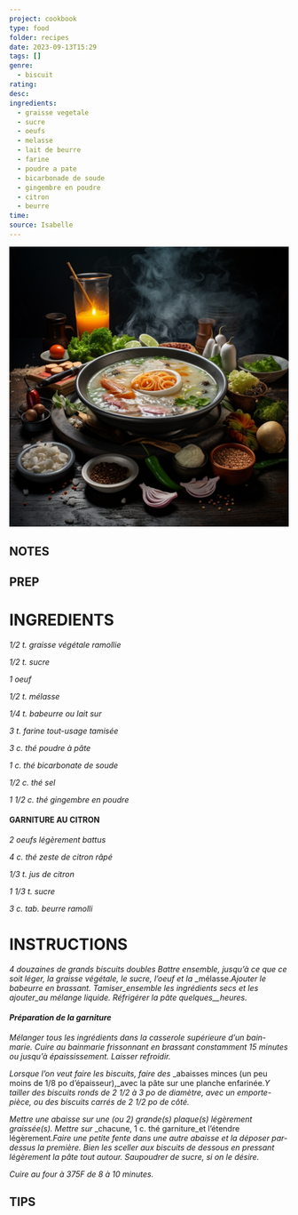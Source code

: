 ```yaml
---
project: cookbook
type: food
folder: recipes
date: 2023-09-13T15:29
tags: []
genre:
  - biscuit
rating: 
desc: 
ingredients:
  - graisse vegetale
  - sucre
  - oeufs
  - melasse
  - lait de beurre
  - farine
  - poudre a pate
  - bicarbonade de soude
  - gingembre en poudre
  - citron
  - beurre
time: 
source: Isabelle
---
```


![IMAGE](_default.png)


## NOTES




## PREP


# INGREDIENTS

_1/2 t. graisse végétale ramollie_

_1/2 t. sucre_

_1 oeuf_

_1/2 t. mélasse_

_1/4 t. babeurre ou lait sur_

_3 t. farine tout-usage tamisée_

_3 c. thé poudre à pâte_

_1 c. thé bicarbonate de soude_

_1/2 c. thé sel_

_1 1/2 c. thé gingembre en poudre_


#### GARNITURE AU CITRON

_2 oeufs légèrement battus_

_4 c. thé zeste de citron râpé_

_1/3 t. jus de citron_

_1 1/3 t. sucre_

_3 c. tab. beurre ramolli_



# INSTRUCTIONS

_4 douzaines de grands biscuits doubles_
_Battre ensemble, jusqu’à ce que ce soit léger,_
_la graisse végétale, le sucre, l’oeuf et la_
_mélasse._Ajouter le babeurre en brassant._
_Tamiser_ensemble les ingrédients secs et les_
_ajouter_au mélange liquide. Réfrigérer la pâte_
_quelques__heures._

#### _Préparation de la garniture_

_Mélanger tous les ingrédients dans la casserole_
_supérieure d’un bain-marie. Cuire au bainmarie_
_frissonnant en brassant constamment_
_15 minutes ou jusqu’à épaississement. Laisser_
_refroidir._

_Lorsque l’on veut faire les biscuits, faire des_
_abaisses minces (un peu moins de 1/8 po d’épaisseur),_avec la pâte sur une planche enfarinée._Y tailler des biscuits ronds de 2 1/2 à_
_3 po de diamètre, avec un emporte-pièce, ou_
_des biscuits carrés de 2 1/2 po de côté._

_Mettre une abaisse sur une (ou 2) grande(s)_
_plaque(s) légèrement graissée(s). Mettre sur_
_chacune, 1 c. thé garniture_et l’étendre légèrement._Faire une petite fente dans une autre_
_abaisse et la déposer par-dessus la première._
_Bien les sceller aux biscuits de dessous en pressant_
_légèrement la pâte tout autour. Saupoudrer_
_de sucre, si on le désire._

_Cuire au four à 375F de 8 à 10 minutes._




## TIPS



